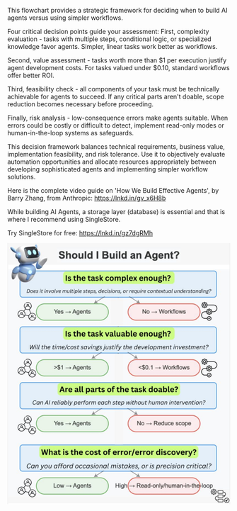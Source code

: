 

This flowchart provides a strategic framework for deciding when to build AI agents versus using simpler workflows. 

Four critical decision points guide your assessment:
First, complexity evaluation - tasks with multiple steps, conditional logic, or specialized knowledge favor agents. Simpler, linear tasks work better as workflows.

Second, value assessment - tasks worth more than $1 per execution justify agent development costs. For tasks valued under $0.10, standard workflows offer better ROI.

Third, feasibility check - all components of your task must be technically achievable for agents to succeed. If any critical parts aren't doable, scope reduction becomes necessary before proceeding.

Finally, risk analysis - low-consequence errors make agents suitable. When errors could be costly or difficult to detect, implement read-only modes or human-in-the-loop systems as safeguards.

This decision framework balances technical requirements, business value, implementation feasibility, and risk tolerance. Use it to objectively evaluate automation opportunities and allocate resources appropriately between developing sophisticated agents and implementing simpler workflow solutions. 

Here is the complete video guide on 'How We Build Effective Agents', by Barry Zhang, from Anthropic: https://lnkd.in/gv_x6H8b

While building AI Agents, a storage layer (database) is essential and that is where I recommend using SingleStore.

Try SingleStore for free: https://lnkd.in/gz7dgRMh


![Should I build an agent?](img/Should%20I%20build%20and%20agent.png)

